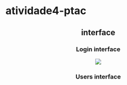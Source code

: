 # atividade4-ptac
<div align="center">
 <h2>interface</h2>
<h3> Login interface </h3>
<img src="https://github.com/Cherrypi73/atividade4-ptac/assets/90846606/a79832c3-dd07-4d05-850a-1e29d2b56090" />
 <h3> Users interface</h3>
 <img src="" />
</div>

